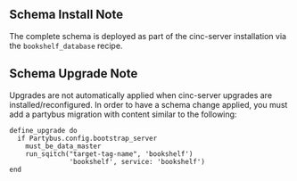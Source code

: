 ## Schema Install Note

The complete schema is deployed as part of the cinc-server installation
via the `bookshelf_database` recipe.

## Schema Upgrade Note

Upgrades are not automatically applied when cinc-server upgrades are
installed/reconfigured.  In order to have a schema change applied,
you must add a partybus migration with content similar to the following:

    define_upgrade do
      if Partybus.config.bootstrap_server
        must_be_data_master
        run_sqitch("target-tag-name", 'bookshelf')
                   'bookshelf', service: 'bookshelf')
    end

